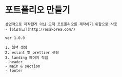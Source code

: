 # 포트폴리오 만들기

```.dotenv
상업적으로 제작한게 아닌 오직 포트폴리오를 제작하기 위함으로 사용
- [참고링크](http://esakorea.com/)
```

```.dotenv
ver 1.0.0
```

```.dotenv
1. 웹팩 셋팅
2. eslint 및 prettier 셋팅
3. landing 페이지 작업
- header
- main & section
- footer
```
